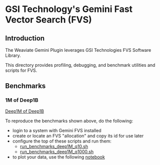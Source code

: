 
# GSI Technology's Gemini Fast Vector Search (FVS)

## Introduction

The Weaviate Gemini Plugin leverages GSI Technologies FVS Software Library.

This directory provides profiling, debugging, and benchmark utilities and scripts for FVS.

## Benchmarks

### 1M of Deep1B

[Deep1M of Deep1B]("results/gemini_fvs.png")

To reproduce the benchmarks shown above, do the following:
* login to a system with Gemini FVS installed
* create or locate an FVS "allocation" and copy its id for use later
* configure the top of these scripts and run them:
  * [run_benchmarks_deep1M_q10.sh]("run_benchmarks_deep1M_q10.sh")
  * [run_benchmarks_deep1M_q1000.sh]("run_benchmarks_deep1M_q1000.sh")
* to plot your data, use the following [notebook]("benchmark_analysis.ipynb")
